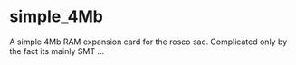 # simple_4Mb
A simple 4Mb RAM expansion card for the rosco sac.  Complicated only by the fact its mainly SMT ...
